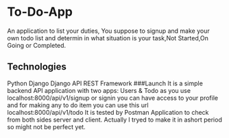 # To-Do-App
An application to list your duties, You suppose to signup and make your own todo list and determin in what situation is your task,Not Started,On Going or Completed. 
## Technologies
Python
Django
Django API REST Framework
###Launch
It is a simple backend API application with two apps: Users & Todo as you use localhost:8000/api/v1/signup or signin you can have access to your profile and for making any to do item you can use this url localhost:8000/api/v1/todo
It is tested by Postman Application to check from both sides server and client. Actually I tryed to make it in ashort period so might not be perfect yet.
